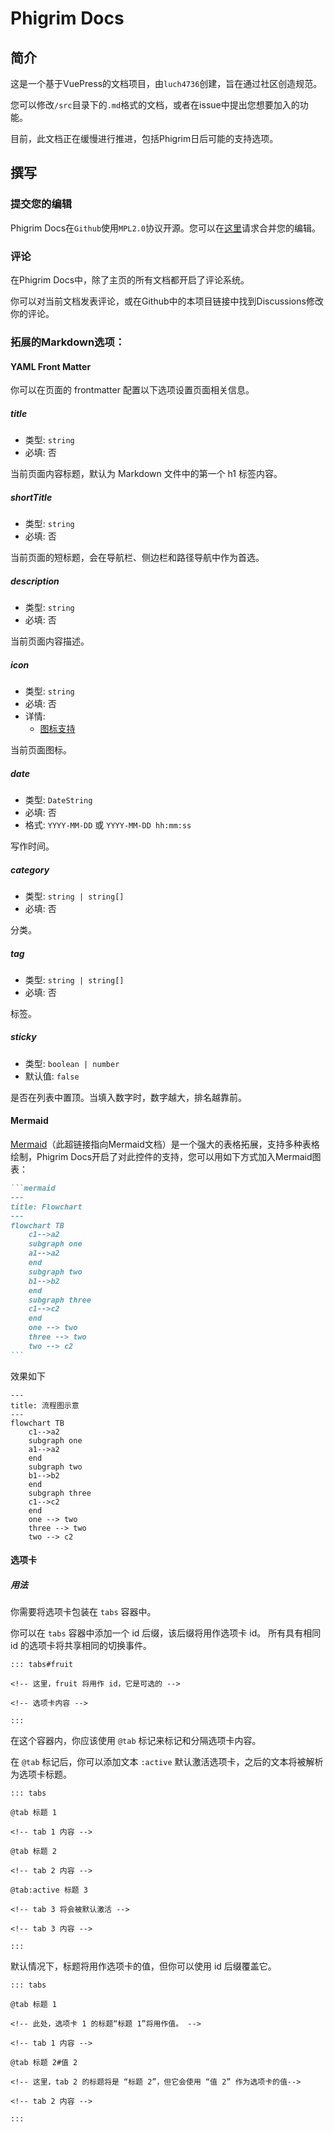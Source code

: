 # Phigrim Docs

## 简介

这是一个基于VuePress的文档项目，由`luch4736`创建，旨在通过社区创造规范。

您可以修改`/src`目录下的`.md`格式的文档，或者在issue中提出您想要加入的功能。

目前，此文档正在缓慢进行推进，包括Phigrim日后可能的支持选项。

## 撰写

### 提交您的编辑

Phigrim Docs在`Github`使用`MPL2.0`协议开源。您可以在[这里](https://github.com/luch4736/Phigrim-Docs-UI/pulls)请求合并您的编辑。

### 评论

在Phigrim Docs中，除了主页的所有文档都开启了评论系统。

你可以对当前文档发表评论，或在Github中的本项目链接中找到Discussions修改你的评论。

### 拓展的Markdown选项：

#### YAML Front Matter

你可以在页面的 frontmatter 配置以下选项设置页面相关信息。

##### title

- 类型: `string`
- 必填: 否

当前页面内容标题，默认为 Markdown 文件中的第一个 h1 标签内容。

##### shortTitle

- 类型: `string`
- 必填: 否

当前页面的短标题，会在导航栏、侧边栏和路径导航中作为首选。

##### description

- 类型: `string`
- 必填: 否

当前页面内容描述。

##### icon

- 类型: `string`
- 必填: 否
- 详情:
    - [图标支持]()

当前页面图标。

##### date

- 类型: `DateString`
- 必填: 否
- 格式: `YYYY-MM-DD` 或 `YYYY-MM-DD hh:mm:ss`

写作时间。

##### category

- 类型: `string | string[]`
- 必填: 否

分类。

##### tag

- 类型: `string | string[]`
- 必填: 否

标签。

##### sticky

- 类型: `boolean | number`
- 默认值: `false`

是否在列表中置顶。当填入数字时，数字越大，排名越靠前。

#### Mermaid

[Mermaid](https://mermaid.js.org/)（此超链接指向Mermaid文档）是一个强大的表格拓展，支持多种表格绘制，Phigrim
Docs开启了对此控件的支持，您可以用如下方式加入Mermaid图表：

````markdown
```mermaid
---
title: Flowchart
---
flowchart TB
    c1-->a2
    subgraph one
    a1-->a2
    end
    subgraph two
    b1-->b2
    end
    subgraph three
    c1-->c2
    end
    one --> two
    three --> two
    two --> c2
```
````

效果如下

```mermaid
---
title: 流程图示意
---
flowchart TB
    c1-->a2
    subgraph one
    a1-->a2
    end
    subgraph two
    b1-->b2
    end
    subgraph three
    c1-->c2
    end
    one --> two
    three --> two
    two --> c2
```

#### 选项卡

##### 用法

你需要将选项卡包装在 `tabs` 容器中。

你可以在 `tabs` 容器中添加一个 id 后缀，该后缀将用作选项卡 id。 所有具有相同 id 的选项卡将共享相同的切换事件。

```
::: tabs#fruit

<!-- 这里，fruit 将用作 id，它是可选的 -->

<!-- 选项卡内容 -->

:::
```

在这个容器内，你应该使用 `@tab` 标记来标记和分隔选项卡内容。

在 `@tab` 标记后，你可以添加文本 `:active` 默认激活选项卡，之后的文本将被解析为选项卡标题。

```
::: tabs

@tab 标题 1

<!-- tab 1 内容 -->

@tab 标题 2

<!-- tab 2 内容 -->

@tab:active 标题 3

<!-- tab 3 将会被默认激活 -->

<!-- tab 3 内容 -->

:::
```

默认情况下，标题将用作选项卡的值，但你可以使用 id 后缀覆盖它。

```
::: tabs

@tab 标题 1

<!-- 此处，选项卡 1 的标题“标题 1”将用作值。 -->

<!-- tab 1 内容 -->

@tab 标题 2#值 2

<!-- 这里，tab 2 的标题将是 “标题 2”，但它会使用 “值 2” 作为选项卡的值-->

<!-- tab 2 内容 -->

:::
```

